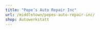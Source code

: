 ```yaml
---
title: "Pepe’s Auto Repair Inc"
url: /middletown/pepes-auto-repair-inc/
shop: Autowerkstatt
---
```

